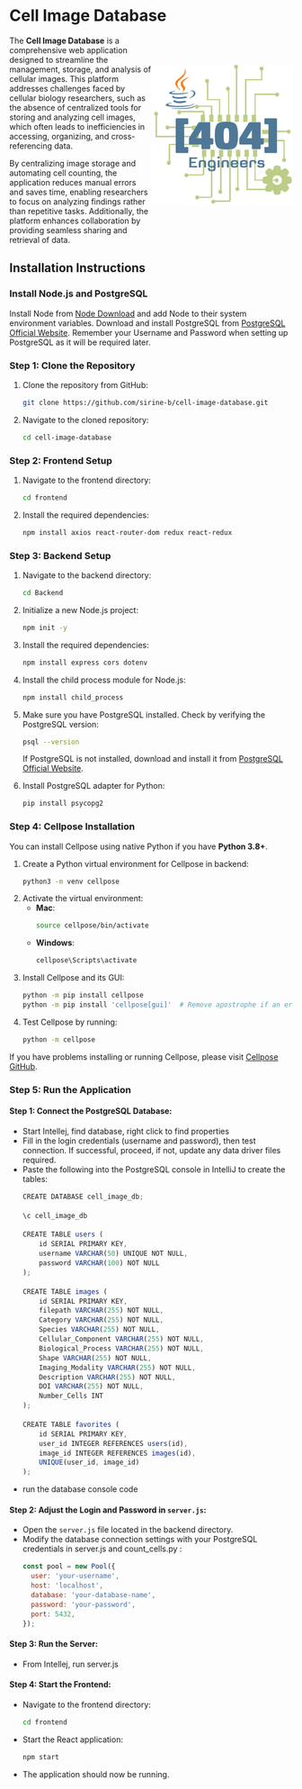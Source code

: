 # Cell Image Database

<img src="frontend/src/logo2.png" width="250" title="Cell Image Database" alt="Cell Image Database" align="right" vspace="50">

The <strong>Cell Image Database</strong> is a comprehensive web application designed to streamline the management, storage, and analysis of cellular images. This platform addresses challenges faced by cellular biology researchers, such as the absence of centralized tools for storing and analyzing cell images, which often leads to inefficiencies in accessing, organizing, and cross-referencing data.

By centralizing image storage and automating cell counting, the application reduces manual errors and saves time, enabling researchers to focus on analyzing findings rather than repetitive tasks. Additionally, the platform enhances collaboration by providing seamless sharing and retrieval of data.

## Installation Instructions

### Install Node.js and PostgreSQL
Install Node from [Node Download](https://nodejs.org/en/download) and add Node to their system environment variables. Download and install PostgreSQL from [PostgreSQL Official Website](https://www.postgresql.org/). Remember your Username and Password when setting up PostgreSQL as it will be required later.

### Step 1: Clone the Repository
1. Clone the repository from GitHub:
   ```bash
   git clone https://github.com/sirine-b/cell-image-database.git
   ```
2. Navigate to the cloned repository:
   ```bash
   cd cell-image-database
   ```

### Step 2: Frontend Setup
1. Navigate to the frontend directory:
   ```bash
   cd frontend
   ```
2. Install the required dependencies:
   ```bash
   npm install axios react-router-dom redux react-redux
   ```

### Step 3: Backend Setup
1. Navigate to the backend directory:
   ```bash
   cd Backend
   ```
2. Initialize a new Node.js project:
   ```bash
   npm init -y
   ```
3. Install the required dependencies:
   ```bash
   npm install express cors dotenv
   ```
4. Install the child process module for Node.js:
   ```bash
   npm install child_process
   ```
5. Make sure you have PostgreSQL installed. Check by verifying the PostgreSQL version:
   ```bash
   psql --version
   ```
   If PostgreSQL is not installed, download and install it from [PostgreSQL Official Website](https://www.postgresql.org/).

6. Install PostgreSQL adapter for Python:
   ```bash
   pip install psycopg2
   ```

### Step 4: Cellpose Installation
You can install Cellpose using native Python if you have **Python 3.8+**.

1. Create a Python virtual environment for Cellpose in backend:
   ```bash
   python3 -m venv cellpose
   ```
2. Activate the virtual environment:
   - **Mac**:
     ```bash
     source cellpose/bin/activate
     ```
   - **Windows**:
     ```bash
     cellpose\Scripts\activate
     ```
3. Install Cellpose and its GUI:
   ```bash
   python -m pip install cellpose
   python -m pip install 'cellpose[gui]'  # Remove apostrophe if an error occurs
   ```
4. Test Cellpose by running:
   ```bash
   python -m cellpose
   ```
If you have problems installing or running Cellpose, please visit [Cellpose GitHub](https://github.com/MouseLand/cellpose).

### Step 5: Run the Application

#### Step 1: Connect the PostgreSQL Database:
   - Start Intellej, find database, right click to find properties
   - Fill in the login credentials (username and password), then test connection. If successful, proceed, if not, update any data driver files required.
   - Paste the following into the PostgreSQL console in IntelliJ to create the tables:
     ```javascript
     CREATE DATABASE cell_image_db;

     \c cell_image_db

     CREATE TABLE users (
         id SERIAL PRIMARY KEY,
         username VARCHAR(50) UNIQUE NOT NULL,
         password VARCHAR(100) NOT NULL
     );

     CREATE TABLE images (
         id SERIAL PRIMARY KEY,
         filepath VARCHAR(255) NOT NULL,
         Category VARCHAR(255) NOT NULL,
         Species VARCHAR(255) NOT NULL,
         Cellular_Component VARCHAR(255) NOT NULL,
         Biological_Process VARCHAR(255) NOT NULL,
         Shape VARCHAR(255) NOT NULL,
         Imaging_Modality VARCHAR(255) NOT NULL,
         Description VARCHAR(255) NOT NULL,
         DOI VARCHAR(255) NOT NULL,
         Number_Cells INT
     );

     CREATE TABLE favorites (
         id SERIAL PRIMARY KEY,
         user_id INTEGER REFERENCES users(id),
         image_id INTEGER REFERENCES images(id),
         UNIQUE(user_id, image_id)
     );
     ```
- run the database console code

#### Step 2: Adjust the Login and Password in `server.js`:
   - Open the `server.js` file located in the backend directory.
   - Modify the database connection settings with your PostgreSQL credentials in server.js and count_cells.py :
     ```javascript
     const pool = new Pool({
       user: 'your-username',
       host: 'localhost',
       database: 'your-database-name',
       password: 'your-password',
       port: 5432,
     });
     ```

#### Step 3: Run the Server:
   - From Intellej, run server.js

#### Step 4: Start the Frontend:
   - Navigate to the frontend directory:
     ```bash
     cd frontend
     ```
   - Start the React application:
     ```bash
     npm start
     ```
   - The application should now be running.
